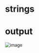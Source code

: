 # strings
# output
![image](https://user-images.githubusercontent.com/93450820/234495280-8eed1143-3a33-49aa-8f06-d7147cad9022.png)
